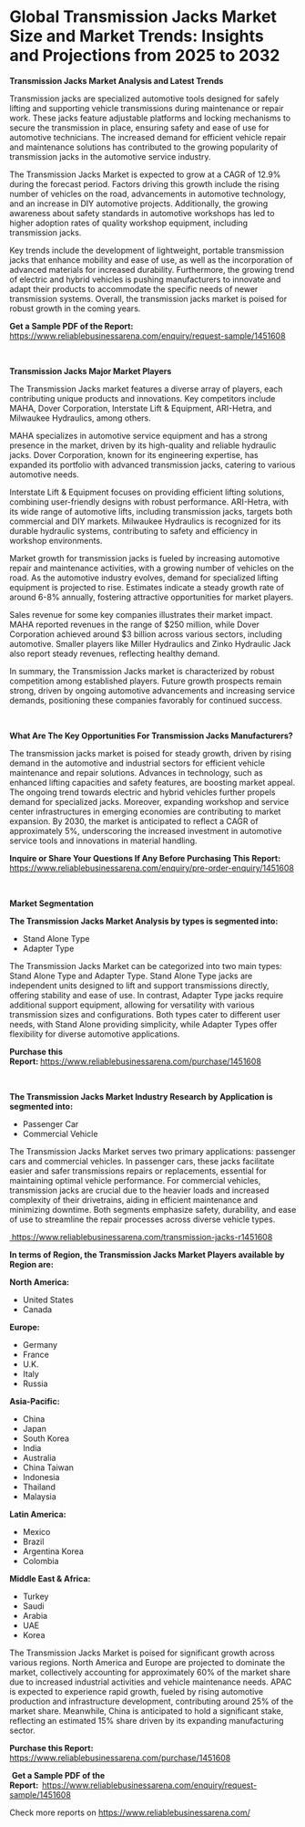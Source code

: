 <p><h1>Global Transmission Jacks Market Size and Market Trends: Insights and Projections from 2025 to 2032</h1></p><p><strong>Transmission Jacks Market Analysis and Latest Trends</strong></p>
<p><p>Transmission jacks are specialized automotive tools designed for safely lifting and supporting vehicle transmissions during maintenance or repair work. These jacks feature adjustable platforms and locking mechanisms to secure the transmission in place, ensuring safety and ease of use for automotive technicians. The increased demand for efficient vehicle repair and maintenance solutions has contributed to the growing popularity of transmission jacks in the automotive service industry.</p><p>The Transmission Jacks Market is expected to grow at a CAGR of 12.9% during the forecast period. Factors driving this growth include the rising number of vehicles on the road, advancements in automotive technology, and an increase in DIY automotive projects. Additionally, the growing awareness about safety standards in automotive workshops has led to higher adoption rates of quality workshop equipment, including transmission jacks.</p><p>Key trends include the development of lightweight, portable transmission jacks that enhance mobility and ease of use, as well as the incorporation of advanced materials for increased durability. Furthermore, the growing trend of electric and hybrid vehicles is pushing manufacturers to innovate and adapt their products to accommodate the specific needs of newer transmission systems. Overall, the transmission jacks market is poised for robust growth in the coming years.</p></p>
<p><strong>Get a Sample PDF of the Report:&nbsp;</strong> <a href="https://www.reliablebusinessarena.com/enquiry/request-sample/1451608?utm_campaign=1909&utm_medium=2&utm_source=Github&utm_content=ia&utm_term=18022025&utm_id=transmission-jacks">https://www.reliablebusinessarena.com/enquiry/request-sample/1451608</a></p>
<p>&nbsp;</p>
<p><strong>Transmission Jacks Major Market Players</strong></p>
<p><p>The Transmission Jacks market features a diverse array of players, each contributing unique products and innovations. Key competitors include MAHA, Dover Corporation, Interstate Lift & Equipment, ARI-Hetra, and Milwaukee Hydraulics, among others. </p><p>MAHA specializes in automotive service equipment and has a strong presence in the market, driven by its high-quality and reliable hydraulic jacks. Dover Corporation, known for its engineering expertise, has expanded its portfolio with advanced transmission jacks, catering to various automotive needs. </p><p>Interstate Lift & Equipment focuses on providing efficient lifting solutions, combining user-friendly designs with robust performance. ARI-Hetra, with its wide range of automotive lifts, including transmission jacks, targets both commercial and DIY markets. Milwaukee Hydraulics is recognized for its durable hydraulic systems, contributing to safety and efficiency in workshop environments.</p><p>Market growth for transmission jacks is fueled by increasing automotive repair and maintenance activities, with a growing number of vehicles on the road. As the automotive industry evolves, demand for specialized lifting equipment is projected to rise. Estimates indicate a steady growth rate of around 6-8% annually, fostering attractive opportunities for market players.</p><p>Sales revenue for some key companies illustrates their market impact. MAHA reported revenues in the range of $250 million, while Dover Corporation achieved around $3 billion across various sectors, including automotive. Smaller players like Miller Hydraulics and Zinko Hydraulic Jack also report steady revenues, reflecting healthy demand.</p><p>In summary, the Transmission Jacks market is characterized by robust competition among established players. Future growth prospects remain strong, driven by ongoing automotive advancements and increasing service demands, positioning these companies favorably for continued success.</p></p>
<p>&nbsp;</p>
<p><strong>What Are The Key Opportunities For Transmission Jacks Manufacturers?</strong></p>
<p><p>The transmission jacks market is poised for steady growth, driven by rising demand in the automotive and industrial sectors for efficient vehicle maintenance and repair solutions. Advances in technology, such as enhanced lifting capacities and safety features, are boosting market appeal. The ongoing trend towards electric and hybrid vehicles further propels demand for specialized jacks. Moreover, expanding workshop and service center infrastructures in emerging economies are contributing to market expansion. By 2030, the market is anticipated to reflect a CAGR of approximately 5%, underscoring the increased investment in automotive service tools and innovations in material handling.</p></p>
<p><strong>Inquire or Share Your Questions If Any Before Purchasing This Report:</strong> <a href="https://www.reliablebusinessarena.com/enquiry/pre-order-enquiry/1451608?utm_campaign=1909&utm_medium=2&utm_source=Github&utm_content=ia&utm_term=18022025&utm_id=transmission-jacks">https://www.reliablebusinessarena.com/enquiry/pre-order-enquiry/1451608</a></p>
<p>&nbsp;</p>
<p><strong>Market Segmentation</strong></p>
<p><strong>The Transmission Jacks Market Analysis by types is segmented into:</strong></p>
<p><ul><li>Stand Alone Type</li><li>Adapter Type</li></ul></p>
<p><p>The Transmission Jacks Market can be categorized into two main types: Stand Alone Type and Adapter Type. Stand Alone Type jacks are independent units designed to lift and support transmissions directly, offering stability and ease of use. In contrast, Adapter Type jacks require additional support equipment, allowing for versatility with various transmission sizes and configurations. Both types cater to different user needs, with Stand Alone providing simplicity, while Adapter Types offer flexibility for diverse automotive applications.</p></p>
<p><strong>Purchase this Report:&nbsp;</strong><a href="https://www.reliablebusinessarena.com/purchase/1451608?utm_campaign=1909&utm_medium=2&utm_source=Github&utm_content=ia&utm_term=18022025&utm_id=transmission-jacks">https://www.reliablebusinessarena.com/purchase/1451608</a></p>
<p>&nbsp;</p>
<p><strong>The Transmission Jacks Market Industry Research by Application is segmented into:</strong></p>
<p><ul><li>Passenger Car</li><li>Commercial Vehicle</li></ul></p>
<p><p>The Transmission Jacks Market serves two primary applications: passenger cars and commercial vehicles. In passenger cars, these jacks facilitate easier and safer transmissions repairs or replacements, essential for maintaining optimal vehicle performance. For commercial vehicles, transmission jacks are crucial due to the heavier loads and increased complexity of their drivetrains, aiding in efficient maintenance and minimizing downtime. Both segments emphasize safety, durability, and ease of use to streamline the repair processes across diverse vehicle types.</p></p>
<p><a href="https://www.reliablebusinessarena.com/transmission-jacks-r1451608?utm_campaign=1909&utm_medium=2&utm_source=Github&utm_content=ia&utm_term=18022025&utm_id=transmission-jacks">&nbsp;https://www.reliablebusinessarena.com/transmission-jacks-r1451608</a></p>
<p><strong>In terms of Region, the Transmission Jacks Market Players available by Region are:</strong></p>
<p>
    <p> <strong> North America: </strong>
        <ul>
            <li>United States</li>
            <li>Canada</li>
        </ul>
        </p> 
    <p> <strong> Europe: </strong>
        <ul>
            <li>Germany</li>
            <li>France</li>
            <li>U.K.</li>
            <li>Italy</li>
            <li>Russia</li>
        </ul>
        </p> 
    <p> <strong> Asia-Pacific: </strong>
        <ul>
            <li>China</li>
            <li>Japan</li>
            <li>South Korea</li>
            <li>India</li>
            <li>Australia</li>
            <li>China Taiwan</li>
            <li>Indonesia</li>
            <li>Thailand</li>
            <li>Malaysia</li>
        </ul>
        </p> 
    <p> <strong> Latin America: </strong>
        <ul>
            <li>Mexico</li>
            <li>Brazil</li>
            <li>Argentina Korea</li>
            <li>Colombia</li>
        </ul>
        </p> 
    <p> <strong> Middle East & Africa: </strong>
        <ul>
            <li>Turkey</li>
            <li>Saudi</li>
            <li>Arabia</li>
            <li>UAE</li>
            <li>Korea</li>
        </ul>
    </p>
    </p>
<p><p>The Transmission Jacks Market is poised for significant growth across various regions. North America and Europe are projected to dominate the market, collectively accounting for approximately 60% of the market share due to increased industrial activities and vehicle maintenance needs. APAC is expected to experience rapid growth, fueled by rising automotive production and infrastructure development, contributing around 25% of the market share. Meanwhile, China is anticipated to hold a significant stake, reflecting an estimated 15% share driven by its expanding manufacturing sector.</p></p>
<p><strong>Purchase this Report: </strong><a href="https://www.reliablebusinessarena.com/purchase/1451608?utm_campaign=1909&utm_medium=2&utm_source=Github&utm_content=ia&utm_term=18022025&utm_id=transmission-jacks">https://www.reliablebusinessarena.com/purchase/1451608</a></p>
<p>&nbsp;<strong>Get a Sample PDF of the Report:&nbsp;&nbsp;</strong><a href="https://www.reliablebusinessarena.com/enquiry/request-sample/1451608?utm_campaign=1909&utm_medium=2&utm_source=Github&utm_content=ia&utm_term=18022025&utm_id=transmission-jacks">https://www.reliablebusinessarena.com/enquiry/request-sample/1451608</a></p>
<p><strong></strong></p>
<p>Check more reports on <a href="https://www.reliablebusinessarena.com/?utm_campaign=1909&utm_medium=2&utm_source=Github&utm_content=ia&utm_term=18022025&utm_id=transmission-jacks">https://www.reliablebusinessarena.com/</a></p>